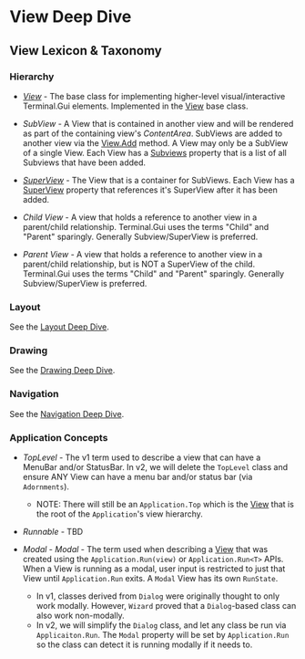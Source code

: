 # View Deep Dive

## View Lexicon & Taxonomy

### Hierarchy

  * *[View](~/api/Terminal.Gui.View.yml)* - The base class for implementing higher-level visual/interactive Terminal.Gui elements. Implemented in the [View](~/api/Terminal.Gui.View.yml) base class.
  
  * *SubView* - A View that is contained in another view and will be rendered as part of the containing view's *ContentArea*. SubViews are added to another view via the [View.Add](~/api/Terminal.Gui.View.Add.yml) method. A View may only be a SubView of a single View. Each View has a [Subviews](~/api/Terminal.Gui.View.Subviews.yml) property that is a list of all Subviews that have been added.
  
  * *[SuperView](~/api/Terminal.Gui.View.SuperView.yml)* - The View that is a container for SubViews. Each View has a [SuperView](~/api/Terminal.Gui.View.SuperView.yml) property that references it's SuperView after it has been added.
  
  * *Child View* - A view that holds a reference to another view in a parent/child relationship. Terminal.Gui uses the terms "Child" and "Parent" sparingly. Generally Subview/SuperView is preferred.
  
  * *Parent View* - A view that holds a reference to another view in a parent/child relationship, but is NOT a SuperView of the child. Terminal.Gui uses the terms "Child" and "Parent" sparingly. Generally Subview/SuperView is preferred.
  
### Layout

See the [Layout Deep Dive](layout.md).

### Drawing

See the [Drawing Deep Dive](drawing.md).

### Navigation

See the [Navigation Deep Dive](navigation.md).

### Application Concepts 

  * *TopLevel* - The v1 term used to describe a view that can have a MenuBar and/or StatusBar. In v2, we will delete the `TopLevel` class and ensure ANY View can have a menu bar and/or status bar (via `Adornments`).
    * NOTE: There will still be an `Application.Top` which is the [View](~/api/Terminal.Gui.View.yml) that is the root of the `Application`'s view hierarchy.

  * *Runnable* - TBD

  * *Modal* - *Modal* - The term used when describing a [View](~/api/Terminal.Gui.View.yml) that was created using the `Application.Run(view)` or `Application.Run<T>` APIs. When a View is running as a modal, user input is restricted to just that View until `Application.Run` exits. A `Modal` View has its own `RunState`. 
    * In v1, classes derived from `Dialog` were originally thought to only work modally. However, `Wizard` proved that a `Dialog`-based class can also work non-modally. 
    * In v2, we will simplify the `Dialog` class, and let any class be run via `Applicaiton.Run`. The `Modal` property will be set by `Application.Run` so the class can detect it is running modally if it needs to. 

